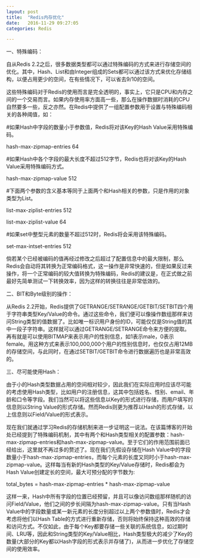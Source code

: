 ```yaml
---
layout: post
title:  "Redis内存优化"
date:   2016-11-29 09:27:05
categories: Redis

---
```


一、特殊编码：

自从Redis 2.2之后，很多数据类型都可以通过特殊编码的方式来进行存储空间的优化。其中，Hash、List和由Integer组成的Sets都可以通过该方式来优化存储结构，以便占用更少的空间，在有些情况下，可以省去9/10的空间。

这些特殊编码对于Redis的使用而言是完全透明的，事实上，它只是CPU和内存之间的一个交易而言。如果内存使用率方面高一些，那么在操作数据时消耗的CPU自然要多一些，反之亦然。在Redis中提供了一组配置参数用于设置与特殊编码相关的各种阈值，如：

#如果Hash中字段的数量小于参数值，Redis将对该Key的Hash Value采用特殊编码。

hash-max-zipmap-entries 64

#如果Hash中各个字段的最大长度不超过512字节，Redis也将对该Key的Hash Value采用特殊编码方式。

hash-max-zipmap-value 512

#下面两个参数的含义基本等同于上面两个和Hash相关的参数，只是作用的对象类型为List。

list-max-ziplist-entries 512

list-max-ziplist-value 64

#如果set中整型元素的数量不超过512时，Redis将会采用该特殊编码。

set-max-intset-entries 512

倘若某个已经被编码的值再经过修改之后超过了配置信息中的最大限制，那么Redis会自动将其转换为正常编码格式，这一操作是非常快速的，但是如果反过来操作，将一个正常编码的较大值转换为特殊编码，Redis的建议是，在正式做之前最好先简单测试一下转换效率，因为这样的转换往往是非常低效的。
    
二、BIT和Byte级别的操作：

从Redis 2.2开始，Redis提供了GETRANGE/SETRANGE/GETBIT/SETBIT四个用于字符串类型Key/Value的命令。通过这些命令，我们便可以像操作数组那样来访问String类型的值数据了。比如唯一标识用户身份的ID，可能仅仅是String值的其中一段子字符串。这样就可以通过GETRANGE/SETRANGE命令来方便的提取。再有就是可以使用BITMAP来表示用户的性别信息，如1表示male，0表示female。用这种方式来表示100,000,000个用户的性别信息时，也仅仅占用12MB的存储空间，与此同时，在通过SETBIT/GETBIT命令进行数据遍历也是非常高效的。
    
三、尽可能使用Hash：

由于小的Hash类型数据占用的空间相对较少，因此我们在实际应用时应该尽可能的考虑使用Hash类型，比如用户的注册信息，这其中包括姓名、性别、email、年龄和口令等字段。我们当然可以将这些信息以Key的形式进行存储，而用户填写的信息则以String Value的形式存储。然而Redis则更为推荐以Hash的形式存储，以上信息则以Field/Value的形式表示。

现在我们就通过学习Redis的存储机制来进一步证明这一说法。在该篇博客的开始处已经提到了特殊编码机制，其中有两个和Hash类型相关的配置参数：hash-max-zipmap-entries和hash-max-zipmap-value。至于它们的作用范围前面已经给出，这里就不再过多的赘述了。现在我们先假设存储在Hash Value中的字段数量小于hash-max-zipmap-entries，而每个元素的长度又同时小于hash-max-zipmap-value。这样每当有新的Hash类型的Key/Value存储时，Redis都会为Hash Value创建定长的空间，最大可预分配的字节数为:

total_bytes = hash-max-zipmap-entries * hash-max-zipmap-value

这样一来，Hash中所有字段的位置已经预留，并且可以像访问数组那样随机的访问Field/Value，他们之间的步长间隔为hash-max-zipmap-value。只有当Hash Value中的字段数量或某一新元素的长度分别超过以上两个参数值时，Redis才会考虑将他们以Hash Table的方式进行重新存储，否则将始终保持这种高效的存储和访问方式。不仅如此，由于每个Key都要存储一些关联的系统信息，如过期时间、LRU等，因此和String类型的Key/Value相比，Hash类型极大的减少了Key的数量(大部分的Key都以Hash字段的形式表示并存储了)，从而进一步优化了存储空间的使用效率。